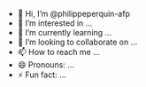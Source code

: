 - 👋 Hi, I’m @philippeperquin-afp
- 👀 I’m interested in ...
- 🌱 I’m currently learning ...
- 💞️ I’m looking to collaborate on ...
- 📫 How to reach me ...
- 😄 Pronouns: ...
- ⚡ Fun fact: ...

<!---
philippeperquin-afp/philippeperquin-afp is a ✨ special ✨ repository because its `README.md` (this file) appears on your GitHub profile.
You can click the Preview link to take a look at your changes.
--->
